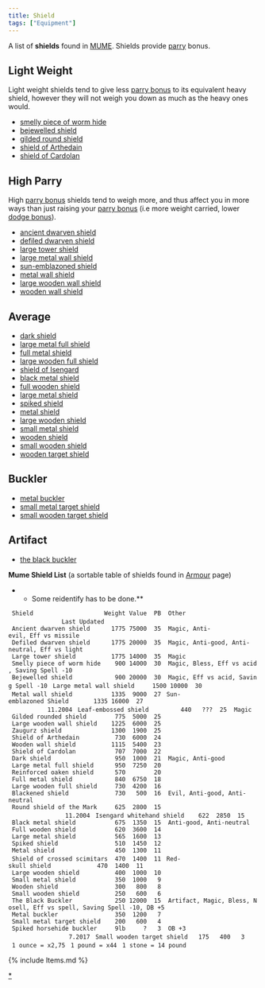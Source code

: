 ```yaml
---
title: Shield
tags: ["Equipment"]
---
```

A list of **shields** found in [MUME](MUME "wikilink"). Shields provide
[parry](parry "wikilink") bonus.

## Light Weight

Light weight shields tend to give less [parry
bonus](parry_bonus "wikilink") to its equivalent heavy shield, however
they will not weigh you down as much as the heavy ones would.

- [smelly piece of worm hide](smelly_piece_of_worm_hide "wikilink")
- [bejewelled shield](bejewelled_shield "wikilink")
- [gilded round shield](gilded_round_shield "wikilink")
- [shield of Arthedain](shield_of_Arthedain "wikilink")
- [shield of Cardolan](shield_of_Cardolan "wikilink")

## High Parry

High [parry bonus](parry_bonus "wikilink") shields tend to weigh more,
and thus affect you in more ways than just raising your [parry
bonus](parry_bonus "wikilink") (i.e more weight carried, lower [dodge
bonus](dodge_bonus "wikilink")).

- [ancient dwarven shield](ancient_dwarven_shield "wikilink")
- [defiled dwarven shield](defiled_dwarven_shield "wikilink")
- [large tower shield](large_tower_shield "wikilink")
- [large metal wall shield](large_metal_wall_shield "wikilink")
- [sun-emblazoned shield](sun-emblazoned_shield "wikilink")
- [metal wall shield](metal_wall_shield "wikilink")
- [large wooden wall shield](large_wooden_wall_shield "wikilink")
- [wooden wall shield](wooden_wall_shield "wikilink")

## Average

- [dark shield](dark_shield "wikilink")
- [large metal full shield](large_metal_full_shield "wikilink")
- [full metal shield](full_metal_shield "wikilink")
- [large wooden full shield](large_wooden_full_shield "wikilink")
- [shield of Isengard](shield_of_Isengard "wikilink")
- [black metal shield](black_metal_shield "wikilink")
- [full wooden shield](full_wooden_shield "wikilink")
- [large metal shield](large_metal_shield "wikilink")
- [spiked shield](spiked_shield "wikilink")
- [metal shield](metal_shield "wikilink")
- [large wooden shield](large_wooden_shield "wikilink")
- [small metal shield](small_metal_shield "wikilink")
- [wooden shield](wooden_shield "wikilink")
- [small wooden shield](small_wooden_shield "wikilink")
- [wooden target shield](wooden_target_shield "wikilink")

## Buckler

- [metal buckler](metal_buckler "wikilink")
- [small metal target shield](small_metal_target_shield "wikilink")
- [small wooden target shield](small_wooden_target_shield "wikilink")

## Artifact

- [the black buckler](the_black_buckler "wikilink")

**Mume Shield List** (a sortable table of shields found in
[Armour](Armour "wikilink") page)

<spoiler>

- - Some reidentify has to be done.\*\*

` Shield                    Weight Value  PB  Other                                   Last Updated`
` `
` Ancient dwarven shield      1775 75000  35  Magic, Anti-evil, Eff vs missile`
` Defiled dwarven shield      1775 20000  35  Magic, Anti-good, Anti-neutral, Eff vs light`
` Large tower shield          1775 14000  35  Magic`
` Smelly piece of worm hide    900 14000  30  Magic, Bless, Eff vs acid, Saving Spell -10`
` Bejewelled shield            900 20000  30  Magic, Eff vs acid, Saving Spell -10`
` Large metal wall shield     1500 10000  30`
` Metal wall shield           1335  9000  27`
` Sun-emblazoned Shield       1335 16000  27                                           11.2004`
` Leaf-embossed shield         440   ???  25  Magic`
` Gilded rounded shield        775  5000  25`
` Large wooden wall shield    1225  6000  25`
` Zaugurz shield              1300  1900  25`
` Shield of Arthedain          730  6000  24`
` Wooden wall shield          1115  5400  23`
` Shield of Cardolan           707  7000  22`
` Dark shield                  950  1000  21  Magic, Anti-good`
` Large metal full shield      950  7250  20`
` Reinforced oaken shield      570        20`
` Full metal shield            840  6750  18`
` Large wooden full shield     730  4200  16`
` Blackened shield             730   500  16  Evil, Anti-good, Anti-neutral`
` Round shield of the Mark     625  2800  15                                           11.2004`
` Isengard whitehand shield    622  2850  15`
` Black metal shield           675  1350  15  Anti-good, Anti-neutral`
` Full wooden shield           620  3600  14`
` Large metal shield           565  1600  13`
` Spiked shield                510  1450  12`
` Metal shield                 450  1300  11`
` Shield of crossed scimitars  470  1400  11`
` Red-skull shield             470  1400  11`
` Large wooden shield          400  1000  10`
` Small metal shield           350  1000   9`
` Wooden shield                300   800   8`
` Small wooden shield          250   600   6`
` The Black Buckler            250 12000  15  Artifact, Magic, Bless, Nosell, Eff vs spell, Saving Spell -10, DB +5`
` Metal buckler                350  1200   7`
` Small metal target shield    200   600   4`
` Spiked horsehide buckler     9lb     ?   3  OB +3                                     7.2017`
` Small wooden target shield   175   400   3`
` `
` 1 ounce = x2,75`
` 1 pound = x44`
` 1 stone = 14 pound`

</spoiler>

{% include Items.md %}

[\*](Category:Shields "wikilink")